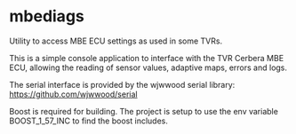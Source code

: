 # mbediags
Utility to access MBE ECU settings as used in some TVRs.

This is a simple console application to interface with the TVR Cerbera MBE ECU, allowing the reading of sensor values, adaptive maps, errors and logs. 

The serial interface is provided by the wjwwood serial library: https://github.com/wjwwood/serial

Boost is required for building. The project is setup to use the env variable BOOST_1_57_INC to find the boost includes.
